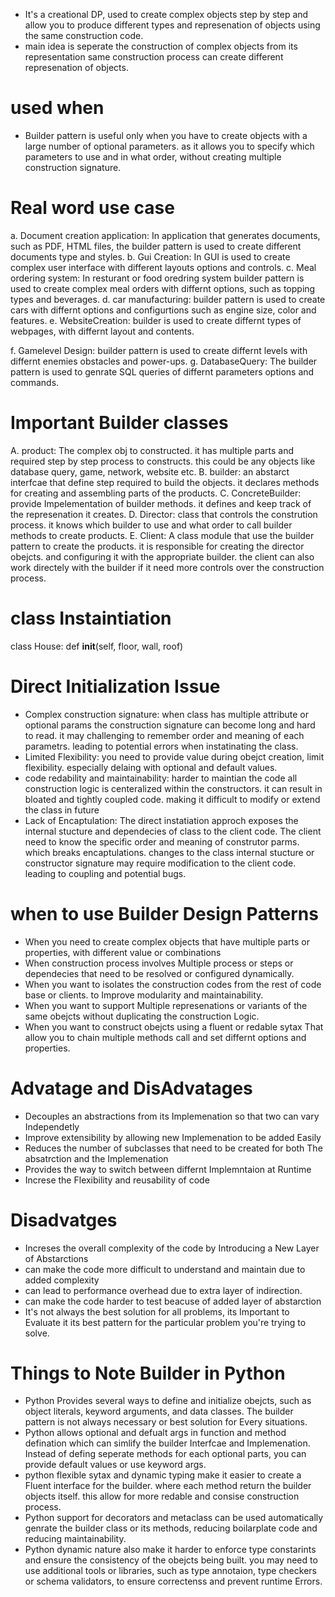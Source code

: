 
- It's a creational DP, used to create complex objects step by step and allow
  you to produce different types and represenation of objects using the same
  construction code.
- main idea is seperate the construction of complex objects from its representation
  same construction process can create different represenation of objects.
# used when
- Builder pattern is useful only when you have to create objects with a large
  number of optional parameters.
  as it allows you to specify which parameters to use and in what order, without
  creating multiple construction signature.

# Real word use case
a. Document creation application: In application that generates documents, such as
  PDF, HTML files, the builder pattern is used to create different documents type
  and styles.
b. Gui Creation: In GUI is used to create complex user interface with different layouts
                 options and controls.
c. Meal ordering system: In resturant or food oredring system builder pattern is used to
                          create complex meal orders with differnt options, such as topping
                          types and beverages.
d. car manufacturing: builder pattern is used to create cars with differnt
                     options and configurtions such as engine size, color and features.
e. WebsiteCreation: builder is used to create differnt types of webpages, with differnt layout and contents.

f. Gamelevel Design: builder pattern is used to create differnt levels with differnt enemies
                   obstacles and power-ups.
g. DatabaseQuery: The builder pattern is used to genrate SQL queries of differnt parameters
                  options and commands.

# Important Builder classes
A. product: The complex obj to constructed. it has multiple parts and required step by step
            process to constructs. this could be any objects like database query, game, network,
            website etc.
B. builder: an abstarct interfcae that define step required to build the objects. it declares
            methods for creating and assembling parts of the products.
C. ConcreteBuilder: provide Impelementation of builder methods. it defines and keep track
                    of the represenation it creates.
D. Director: class that controls the constrution process. it knows which builder to use
             and what order to call builder methods to create products.
E. Client: A class module that use the builder pattern to create the products.
           it is responsible for creating the director obejcts. and configuring it with
           the appropriate builder. the client can also work directely with the builder
           if it need more controls over the construction process.
 


# class Instaintiation
class House:
   def __init__(self, floor, wall, roof)

# Direct Initialization Issue
- Complex construction signature: when class has multiple attribute or optional params
  the construction signature can become long and hard to read. it may challenging to remember
  order and meaning of each parametrs. leading to potential errors when instatinating the class.
- Limited Flexibility: you need to provide value during obejct creation, limit flexibility.    especially delaing with optional and default values.
- code redability and maintainability: harder to maintian the code all construction logic
  is centeralized within the constructors. it can result in bloated and tightly coupled code.
  making it difficult to modify or extend the class in future
- Lack of Encaptulation: The direct instatiation approch exposes the internal stucture and dependecies of class to the client code. The client need to know the specific order and meaning of construtor parms. which breaks encaptulations. changes to the class internal stucture or constructor signature may require modification to the client code. leading to coupling and potential bugs.


# when to use Builder Design Patterns
- When you need to create complex objects that have multiple parts or
  properties, with different value or combinations
- When construction process involves Multiple process or steps or dependecies
  that need to be resolved or configured dynamically.
- When you want to isolates the construction codes from the rest of code base
  or clients. to Improve modularity and maintainability.
- When you want to support Multiple represenations or variants of the same obejcts
  without duplicating the construction Logic.
- When you want to construct obejcts using a fluent or redable sytax That
  allow you to chain multiple methods call and set differnt options and 
  properties.

# Advatage and DisAdvatages
- Decouples an abstractions from its Implemenation so that two can vary Independetly
- Improve extensibility by allowing new Implemenation to be added Easily
- Reduces the number of subclasses that need to be created for both The absatrction
  and the Implemenation
- Provides the way to switch between differnt Implemntaion at Runtime
- Increse the Flexibility and reusability of code

# Disadvatges
- Increses the overall complexity of the code by Introducing a New Layer of Abstarctions
- can make the code more difficult to understand and maintain due to added complexity
- can lead to performance overhead due to extra layer of indirection.
- can make the code harder to test beacuse of added layer of abstarction
- It's not always the best solution for all problems, its Important to Evaluate
  it its best pattern for the particular problem you're trying to solve.

# Things to Note Builder in Python
- Python Provides several ways to define and initialize obejcts, such as object
  literals, keyword arguments, and data classes. The builder pattern is not always
  necessary or best solution for Every situations.
- Python allows optional and defualt args in function and method defination
  which can simlify the builder Interfcae and Implemenation. Instead of defing
  seperate methods for each optional parts, you can provide default values or
  use keyword args.
- python flexible sytax and dynamic typing make it easier to create a Fluent interface
  for the builder. where each method return the builder objects itself. this allow
  for more redable and consise construction process.
- Python support for decorators and metaclass can be used automatically genrate
  the builder class or its methods, reducing boilarplate code and reducing
  maintainability.
- Python dynamic nature also make it harder to enforce type constarints and
  ensure the consistency of the obejcts being built. you may need to use
  additional tools or libraries, such as type annotaion, type checkers
  or schema validators, to ensure correctenss and prevent runtime Errors.


  